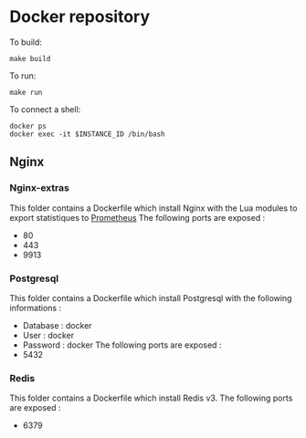 # Docker repository

To build:
```
make build
```

To run:
```
make run
```

To connect a shell:
```
docker ps
docker exec -it $INSTANCE_ID /bin/bash
```

## Nginx

### Nginx-extras

This folder contains a Dockerfile which install Nginx with the Lua modules to export statistiques to [Prometheus](https://prometheus.io/docs/introduction/install/)
The following ports are exposed :
  * 80
  * 443
  * 9913

### Postgresql

This folder contains a Dockerfile which install Postgresql with the following informations : 
  * Database : docker
  * User : docker
  * Password : docker
The following ports are exposed :
  * 5432

### Redis

This folder contains a Dockerfile which install Redis v3.
The following ports are exposed :
  * 6379
